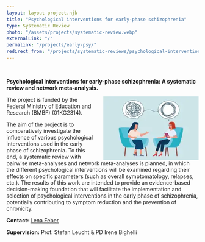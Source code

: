 ```yaml
---
layout: layout-project.njk
title: "Psychological interventions for early-phase schizophrenia"
type: Systematic Review
photo: "/assets/projects/systematic-review.webp"
externalLink: "/"
permalink: "/projects/early-psy/"
redirect_from: "/projects/systematic-reviews/psychological-interventions-in-early-phase-of-schizophrenia"
---
```


<br>

**Psychological interventions for early-phase schizophrenia: A systematic review and network meta-analysis.** 

<img src="/assets/projects/earlypsy.webp" alt="therapy session" class="image-right rounded">

The project is funded by the Federal Ministry of Education and Research (BMBF) (01KG2314). 

The aim of the project is to comparatively investigate the influence of various psychological interventions used in the early phase of schizophrenia. To this end, a systematic review with pairwise meta-analyses and network meta-analyses is planned, in which the different psychological interventions will be examined regarding their effects on specific parameters (such as overall symptomatology, relapses, etc.). The results of this work are intended to provide an evidence-based decision-making foundation that will facilitate the implementation and selection of psychological interventions in the early phase of schizophrenia, potentially contributing to symptom reduction and the prevention of chronicity.

**Contact:** [Lena Feber](/team/lena-feber/)

**Supervision:** Prof. Stefan Leucht & PD Irene Bighelli

<style>
  .text-container {
    overflow: auto; /* Clears float for other content */
  }
  .image-right {
    float: right;
    margin-left: 20px; /* Adds space between text and image */
    width: 250px; /* Sets image width */
  }
</style>
